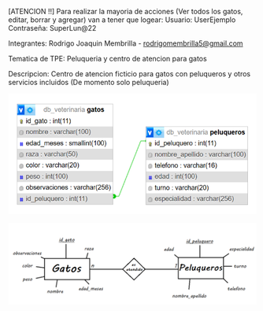[ATENCION !!]
Para realizar la mayoria de acciones (Ver todos los gatos, editar, borrar y agregar) van a tener que logear:
Usuario: UserEjemplo
Contraseña: SuperLun@22

Integrantes:
Rodrigo Joaquin Membrilla - rodrigomembrilla5@gmail.com

Tematica de TPE:
Peluqueria y centro de atencion para gatos

Descripcion:
Centro de atencion ficticio para gatos con peluqueros y otros servicios incluidos
(De momento solo peluqueria)

![DER](diagramas/DER.png)

![MER](diagramas/MER.png)